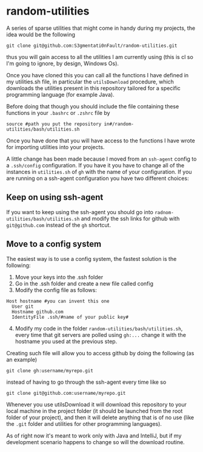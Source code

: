 # random-utilities
A series of sparse utilities that might come in handy during my projects, the idea would be the following
```
git clone git@github.com:S3gmentati0nFault/random-utilities.git
```
thus you will gain access to all the utilities I am currently using (this is cl so I'm going to ignore, by design, Windows Os).


Once you have cloned this you can call all the functions I have defined in my utilities.sh file, in particular the `utilsDownload` procedure, which 
downloads the utilities present in this repository tailored for a specific programming language (for example Java).


Before doing that though you should include the file containing these functions in your `.bashrc` or `.zshrc` file by
```
source #path you put the repository in#/random-utilities/bash/utilities.sh
```


Once you have done that you will have access to the functions I have wrote for importing utilities into your projects.


A little change has been made because I moved from an `ssh-agent` config to a `.ssh/config` configuration. If you have it you have to change all of the instances in `utilities.sh` of `gh` with the name of your configuration.
If you are running on a ssh-agent configuration you have two different choices:

## Keep on using ssh-agent
If you want to keep using the ssh-agent you should go into `radnom-utilities/bash/utilities.sh` and modify the ssh links for github with `git@github.com` instead of the `gh` shortcut.


## Move to a config system
The easiest way is to use a config system, the fastest solution is the following:
1. Move your keys into the .ssh folder
2. Go in the .ssh folder and create a new file called config
3. Modify the config file as follows:
```
Host hostname #you can invent this one
  User git
  Hostname github.com
  IdentityFile .ssh/#name of your public key#
```
4. Modify my code in the folder `random-utilities/bash/utilities.sh`, every time that git servers are polled using `gh:...` change it with the hostname you used at the previous step.

Creating such file will allow you to access github by doing the following (as an example)
```
git clone gh:username/myrepo.git
```
instead of having to go through the ssh-agent every time like so
```
git clone git@github.com:username/myrepo.git
```



Whenever you use utilsDownload it will download this repository to your local machine in the project folder (it should be launched from the root folder of your project), and then
it will delete anything that is of no use (like the `.git` folder and utilities for other programming languages).


As of right now it's meant to work only with Java and IntelliJ, but if my development scenario happens to change so will the download routine.
